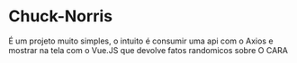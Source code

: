 # Chuck-Norris
É um projeto muito simples, o intuito é consumir uma api com o Axios e mostrar na tela com o Vue.JS que devolve fatos randomicos sobre O CARA
